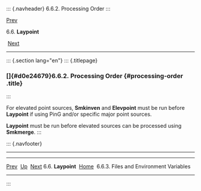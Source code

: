 ::: {.navheader}
6.6.2. Processing Order
:::

[Prev](ch06s06.html) 

6.6. **Laypoint**

 [Next](ch06s06s03.html)

------------------------------------------------------------------------

::: {.section lang="en"}
::: {.titlepage}
<div>

<div>

### []{#d0e24679}6.6.2. Processing Order {#processing-order .title}

</div>

</div>
:::

For elevated point sources, **Smkinven** and **Elevpoint** must be run
before **Laypoint** if using PinG and/or specific major point sources.

**Laypoint** must be run before elevated sources can be processed using
**Smkmerge**.
:::

::: {.navfooter}

------------------------------------------------------------------------

  ----------------------- -------------------- -----------------------------------------
  [Prev](ch06s06.html)     [Up](ch06s06.html)                    [Next](ch06s06s03.html)
  6.6. **Laypoint**        [Home](index.html)     6.6.3. Files and Environment Variables
  ----------------------- -------------------- -----------------------------------------
:::
